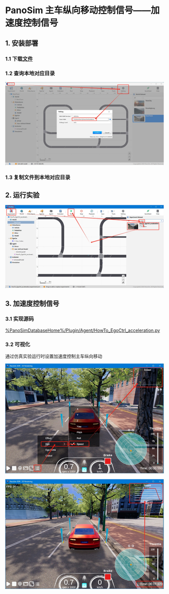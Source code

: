 # PanoSim 主车纵向移动控制信号——加速度控制信号

## 1. 安装部署

### 1.1 下载[文件](./PanoSimDatabase)

### 1.2 查询本地对应目录
![image](../../Bus/ego/docs/images/folder.jpg)

### 1.3 复制文件到本地对应目录

## 2. 运行实验
![image](docs/images/open.jpg)

## 3. 加速度控制信号

### 3.1 实现源码
[%PanoSimDatabaseHome%/Plugin/Agent/HowTo_EgoCtrl_acceleration.py](PanoSimDatabase/Plugin/Agent/HowTo_EgoCtrl_acceleration.py)

### 3.2 可视化
通过仿真实验运行时设置加速度控制主车纵向移动

![image](docs/images/visualization.jpg)